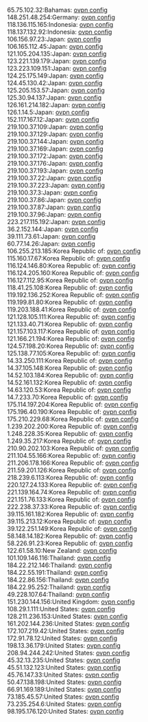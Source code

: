 65.75.102.32:Bahamas: [ovpn config](vpn/65_75_102_32.ovpn)  
148.251.48.254:Germany: [ovpn config](vpn/148_251_48_254.ovpn)  
118.136.115.165:Indonesia: [ovpn config](vpn/118_136_115_165.ovpn)  
118.137.132.92:Indonesia: [ovpn config](vpn/118_137_132_92.ovpn)  
106.156.97.23:Japan: [ovpn config](vpn/106_156_97_23.ovpn)  
106.165.112.45:Japan: [ovpn config](vpn/106_165_112_45.ovpn)  
121.105.204.135:Japan: [ovpn config](vpn/121_105_204_135.ovpn)  
123.221.139.179:Japan: [ovpn config](vpn/123_221_139_179.ovpn)  
123.223.109.151:Japan: [ovpn config](vpn/123_223_109_151.ovpn)  
124.25.175.149:Japan: [ovpn config](vpn/124_25_175_149.ovpn)  
124.45.130.42:Japan: [ovpn config](vpn/124_45_130_42.ovpn)  
125.205.153.57:Japan: [ovpn config](vpn/125_205_153_57.ovpn)  
125.30.94.137:Japan: [ovpn config](vpn/125_30_94_137.ovpn)  
126.161.214.182:Japan: [ovpn config](vpn/126_161_214_182.ovpn)  
126.1.14.5:Japan: [ovpn config](vpn/126_1_14_5.ovpn)  
152.117.167.12:Japan: [ovpn config](vpn/152_117_167_12.ovpn)  
219.100.37.109:Japan: [ovpn config](vpn/219_100_37_109.ovpn)  
219.100.37.129:Japan: [ovpn config](vpn/219_100_37_129.ovpn)  
219.100.37.144:Japan: [ovpn config](vpn/219_100_37_144.ovpn)  
219.100.37.169:Japan: [ovpn config](vpn/219_100_37_169.ovpn)  
219.100.37.172:Japan: [ovpn config](vpn/219_100_37_172.ovpn)  
219.100.37.176:Japan: [ovpn config](vpn/219_100_37_176.ovpn)  
219.100.37.193:Japan: [ovpn config](vpn/219_100_37_193.ovpn)  
219.100.37.22:Japan: [ovpn config](vpn/219_100_37_22.ovpn)  
219.100.37.223:Japan: [ovpn config](vpn/219_100_37_223.ovpn)  
219.100.37.3:Japan: [ovpn config](vpn/219_100_37_3.ovpn)  
219.100.37.86:Japan: [ovpn config](vpn/219_100_37_86.ovpn)  
219.100.37.87:Japan: [ovpn config](vpn/219_100_37_87.ovpn)  
219.100.37.96:Japan: [ovpn config](vpn/219_100_37_96.ovpn)  
223.217.115.192:Japan: [ovpn config](vpn/223_217_115_192.ovpn)  
36.2.152.144:Japan: [ovpn config](vpn/36_2_152_144.ovpn)  
39.111.73.61:Japan: [ovpn config](vpn/39_111_73_61.ovpn)  
60.77.14.26:Japan: [ovpn config](vpn/60_77_14_26.ovpn)  
106.255.213.185:Korea Republic of: [ovpn config](vpn/106_255_213_185.ovpn)  
115.160.17.67:Korea Republic of: [ovpn config](vpn/115_160_17_67.ovpn)  
116.124.146.80:Korea Republic of: [ovpn config](vpn/116_124_146_80.ovpn)  
116.124.205.160:Korea Republic of: [ovpn config](vpn/116_124_205_160.ovpn)  
116.127.112.95:Korea Republic of: [ovpn config](vpn/116_127_112_95.ovpn)  
118.41.25.108:Korea Republic of: [ovpn config](vpn/118_41_25_108.ovpn)  
119.192.136.252:Korea Republic of: [ovpn config](vpn/119_192_136_252.ovpn)  
119.199.81.80:Korea Republic of: [ovpn config](vpn/119_199_81_80.ovpn)  
119.203.188.41:Korea Republic of: [ovpn config](vpn/119_203_188_41.ovpn)  
121.128.105.111:Korea Republic of: [ovpn config](vpn/121_128_105_111.ovpn)  
121.133.40.71:Korea Republic of: [ovpn config](vpn/121_133_40_71.ovpn)  
121.157.103.117:Korea Republic of: [ovpn config](vpn/121_157_103_117.ovpn)  
121.166.21.194:Korea Republic of: [ovpn config](vpn/121_166_21_194.ovpn)  
124.57.198.20:Korea Republic of: [ovpn config](vpn/124_57_198_20.ovpn)  
125.138.77.105:Korea Republic of: [ovpn config](vpn/125_138_77_105.ovpn)  
14.33.250.111:Korea Republic of: [ovpn config](vpn/14_33_250_111.ovpn)  
14.37.105.148:Korea Republic of: [ovpn config](vpn/14_37_105_148.ovpn)  
14.52.103.184:Korea Republic of: [ovpn config](vpn/14_52_103_184.ovpn)  
14.52.161.132:Korea Republic of: [ovpn config](vpn/14_52_161_132.ovpn)  
14.63.120.53:Korea Republic of: [ovpn config](vpn/14_63_120_53.ovpn)  
14.7.233.70:Korea Republic of: [ovpn config](vpn/14_7_233_70.ovpn)  
175.114.197.204:Korea Republic of: [ovpn config](vpn/175_114_197_204.ovpn)  
175.196.40.190:Korea Republic of: [ovpn config](vpn/175_196_40_190.ovpn)  
175.210.229.68:Korea Republic of: [ovpn config](vpn/175_210_229_68.ovpn)  
1.239.202.200:Korea Republic of: [ovpn config](vpn/1_239_202_200.ovpn)  
1.248.228.35:Korea Republic of: [ovpn config](vpn/1_248_228_35.ovpn)  
1.249.35.217:Korea Republic of: [ovpn config](vpn/1_249_35_217.ovpn)  
210.90.202.103:Korea Republic of: [ovpn config](vpn/210_90_202_103.ovpn)  
211.104.55.166:Korea Republic of: [ovpn config](vpn/211_104_55_166.ovpn)  
211.206.178.166:Korea Republic of: [ovpn config](vpn/211_206_178_166.ovpn)  
211.59.201.126:Korea Republic of: [ovpn config](vpn/211_59_201_126.ovpn)  
218.239.6.113:Korea Republic of: [ovpn config](vpn/218_239_6_113.ovpn)  
220.127.24.133:Korea Republic of: [ovpn config](vpn/220_127_24_133.ovpn)  
221.139.164.74:Korea Republic of: [ovpn config](vpn/221_139_164_74.ovpn)  
221.151.76.133:Korea Republic of: [ovpn config](vpn/221_151_76_133.ovpn)  
222.238.37.33:Korea Republic of: [ovpn config](vpn/222_238_37_33.ovpn)  
39.115.161.182:Korea Republic of: [ovpn config](vpn/39_115_161_182.ovpn)  
39.115.213.12:Korea Republic of: [ovpn config](vpn/39_115_213_12.ovpn)  
39.122.251.149:Korea Republic of: [ovpn config](vpn/39_122_251_149.ovpn)  
58.148.14.182:Korea Republic of: [ovpn config](vpn/58_148_14_182.ovpn)  
58.226.91.23:Korea Republic of: [ovpn config](vpn/58_226_91_23.ovpn)  
122.61.58.10:New Zealand: [ovpn config](vpn/122_61_58_10.ovpn)  
101.109.146.116:Thailand: [ovpn config](vpn/101_109_146_116.ovpn)  
184.22.212.146:Thailand: [ovpn config](vpn/184_22_212_146.ovpn)  
184.22.55.191:Thailand: [ovpn config](vpn/184_22_55_191.ovpn)  
184.22.86.156:Thailand: [ovpn config](vpn/184_22_86_156.ovpn)  
184.22.95.252:Thailand: [ovpn config](vpn/184_22_95_252.ovpn)  
49.228.107.64:Thailand: [ovpn config](vpn/49_228_107_64.ovpn)  
151.230.144.156:United Kingdom: [ovpn config](vpn/151_230_144_156.ovpn)  
108.29.1.111:United States: [ovpn config](vpn/108_29_1_111.ovpn)  
128.211.236.153:United States: [ovpn config](vpn/128_211_236_153.ovpn)  
161.202.144.236:United States: [ovpn config](vpn/161_202_144_236.ovpn)  
172.107.219.42:United States: [ovpn config](vpn/172_107_219_42.ovpn)  
172.91.78.12:United States: [ovpn config](vpn/172_91_78_12.ovpn)  
198.13.36.179:United States: [ovpn config](vpn/198_13_36_179.ovpn)  
208.94.244.242:United States: [ovpn config](vpn/208_94_244_242.ovpn)  
45.32.13.235:United States: [ovpn config](vpn/45_32_13_235.ovpn)  
45.51.132.123:United States: [ovpn config](vpn/45_51_132_123.ovpn)  
45.76.147.33:United States: [ovpn config](vpn/45_76_147_33.ovpn)  
50.47.138.198:United States: [ovpn config](vpn/50_47_138_198.ovpn)  
66.91.169.189:United States: [ovpn config](vpn/66_91_169_189.ovpn)  
73.185.45.57:United States: [ovpn config](vpn/73_185_45_57.ovpn)  
73.235.254.6:United States: [ovpn config](vpn/73_235_254_6.ovpn)  
98.195.176.120:United States: [ovpn config](vpn/98_195_176_120.ovpn)  
